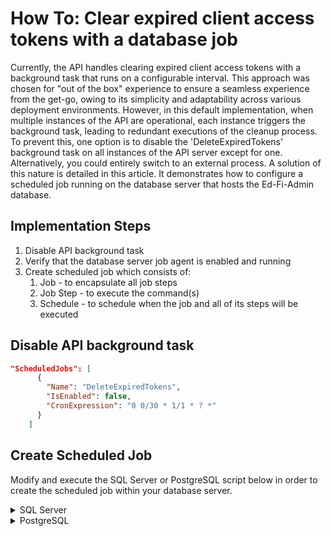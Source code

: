 # How To: Clear expired client access tokens with a database job

Currently, the API handles clearing expired client access tokens with a
background task that runs on a configurable interval. This approach was chosen
for "out of the box" experience to ensure a seamless experience from the get-go,
owing to its simplicity and adaptability across various deployment environments.
However, in this default implementation, when multiple instances of the API are
operational, each instance triggers the background task, leading to redundant
executions of the cleanup process. To prevent this, one option is to disable the
'DeleteExpiredTokens' background task on all instances of the API server except
for one. Alternatively, you could entirely switch to an external process. A
solution of this nature is detailed in this article. It demonstrates how to
configure a scheduled job running on the database server that hosts the
Ed-Fi-Admin database.

## Implementation Steps

1. Disable API background task
2. Verify that the database server job agent is enabled and running
3. Create scheduled job which consists of:
    1. Job - to encapsulate all job steps
    2. Job Step - to execute the command(s)
    3. Schedule - to schedule when the job and all of its steps will be
        executed

## Disable API background task

```json
"ScheduledJobs": [
      {
        "Name": "DeleteExpiredTokens",
        "IsEnabled": false,
        "CronExpression": "0 0/30 * 1/1 * ? *"
      }
    ]
```

## Create Scheduled Job

Modify and execute the SQL Server or PostgreSQL script below in order to create
the scheduled job within your database server.

<details>
<summary>SQL Server</summary>

For Ed-Fi implementations running SQL, [SQL Server Agent needs to be
configured](https://docs.microsoft.com/en-us/sql/ssms/agent/configure-sql-server-agent)

```sql
USE [msdb]
GO

BEGIN TRANSACTION

DECLARE @jobId binary(16)
DECLARE @jobStepId binary(16)
DECLARE @jobName NVARCHAR(1000) = N'Ed-Fi Admin Job - Delete Expired Tokens';

SELECT @jobId = job_id FROM msdb.dbo.sysjobs WHERE (name = @jobName)
IF (@jobId IS NOT NULL)
BEGIN
  EXEC msdb.dbo.sp_delete_jobstep @job_id = @jobId, @step_id = 1
     EXEC msdb.dbo.sp_delete_job @jobId
END

GO

-- *********************************************************************************
-- *********************************************************************************
-- Replace the loginName below with the login the job will run under.
-- To find existing logins, run the following:
-- EXEC sp_helplogins

DECLARE @loginName NVARCHAR(1000) = N'SET_LOGIN_NAME';

-- *********************************************************************************
-- *********************************************************************************

DECLARE @databaseName NVARCHAR(100) = N'EdFi_Admin';
DECLARE @serverName NVARCHAR(100) = N'(local)'
DECLARE @categoryClass NVARCHAR(1000) = N'JOB';
DECLARE @categoryType NVARCHAR(1000) = N'LOCAL';
DECLARE @categoryName NVARCHAR(1000) = N'[Ed-Fi Admin (' + @categoryType + ')]';
DECLARE @jobId binary(16)
DECLARE @jobStepId binary(16)
DECLARE @jobName NVARCHAR(1000) = N'Ed-Fi Admin Job - Delete Expired Tokens';
DECLARE @jobStepName NVARCHAR(1000) = N'Ed-Fi Admin Job Step - Delete Expired Tokens';
DECLARE @minuteInterval int = 30
DECLARE @jobScheduleName NVARCHAR(1000) = N'Ed-Fi Admin Job Schedule - Delete Expired Tokens every ' + CONVERT(nvarchar(100), @minuteInterval) + ' minutes';
DECLARE @jobDescription NVARCHAR(1000) = N'Deletes expired client access tokens from the Ed-Fi Admin database';
DECLARE @jobScheduleId uniqueidentifier = NEWID();
DECLARE @jobStepCommand NVARCHAR(MAX) = N'
DELETE
From ClientAccessTokens
WHERE Expiration < GETUTCDATE()
'

DECLARE @ReturnCode INT
SELECT @ReturnCode = 0

IF NOT EXISTS (SELECT name FROM msdb.dbo.syscategories WHERE name=@categoryName AND category_class=1)
BEGIN
EXEC @ReturnCode = msdb.dbo.sp_add_category @class=@categoryClass, @type=@categoryType, @name=@categoryName
IF (@@ERROR <> 0 OR @ReturnCode <> 0) GOTO QuitWithRollback

END

EXEC @ReturnCode =  msdb.dbo.sp_add_job @job_name=@jobName,
  @enabled=1,
  @notify_level_eventlog=0,
  @notify_level_email=0,
  @notify_level_netsend=0,
  @notify_level_page=0,
  @delete_level=0,
  @description=@jobDescription,
  @category_name=@categoryName,
  @owner_login_name=@loginName, @job_id = @jobId OUTPUT
IF (@@ERROR <> 0 OR @ReturnCode <> 0) GOTO QuitWithRollback

EXEC @ReturnCode = msdb.dbo.sp_add_jobstep @job_id=@jobId, @step_name=@jobStepName,
  @step_id=1,
  @cmdexec_success_code=0,
  @on_success_action=1,
  @on_success_step_id=0,
  @on_fail_action=2,
  @on_fail_step_id=0,
  @retry_attempts=0,
  @retry_interval=0,
  @os_run_priority=0, @subsystem=N'TSQL',
  @command=@jobStepCommand,
  @database_name=@databaseName,
  @flags=0
IF (@@ERROR <> 0 OR @ReturnCode <> 0) GOTO QuitWithRollback
EXEC @ReturnCode = msdb.dbo.sp_update_job @job_id = @jobId, @start_step_id = 1
IF (@@ERROR <> 0 OR @ReturnCode <> 0) GOTO QuitWithRollback
EXEC @ReturnCode = msdb.dbo.sp_add_jobschedule @job_id=@jobId, @name=@jobScheduleName,
  @enabled=1,
  @freq_type=4,
  @freq_interval=1,
  @freq_subday_type=4,
  @freq_subday_interval=@minuteInterval,
  @freq_relative_interval=0,
  @freq_recurrence_factor=0,
  @active_start_date=20220223,
  @active_end_date=99991231,
  @active_start_time=0,
  @active_end_time=235959,
  @schedule_uid=@jobScheduleId
IF (@@ERROR <> 0 OR @ReturnCode <> 0) GOTO QuitWithRollback
EXEC @ReturnCode = msdb.dbo.sp_add_jobserver @job_id = @jobId, @server_name = @serverName
IF (@@ERROR <> 0 OR @ReturnCode <> 0) GOTO QuitWithRollback
COMMIT TRANSACTION
GOTO EndSave
QuitWithRollback:
    IF (@@TRANCOUNT > 0) ROLLBACK TRANSACTION
EndSave:
GO
```

</details>

<details>

<summary>PostgreSQL</summary>

For Ed-Fi implementations running PostgreSQL, [pgAgent needs to be
configured](https://www.pgadmin.org/docs/pgadmin4/development/pgagent_install.html)

:::warning

The following example SQL script would be executed with a
connection to the postgreSQL maintenance database (which is called postgres
by default)

:::

```sql
DO $$
DECLARE
    jid integer;
    scid integer;
  job_name text = 'Delete Expired Tokens';
  job_step_name text = 'Delete Expired Tokens Step';
  database_name text = 'EdFi_Admin';
  job_step_command text = 'DELETE FROM dbo.ClientAccessTokens WHERE expiration < now()';
  job_schedule text = 'Delete expired tokens Schedule';
BEGIN

DELETE
FROM pgagent.pga_job
WHERE jobname = job_name;

INSERT INTO pgagent.pga_job(
    jobjclid, jobname, jobdesc, jobhostagent, jobenabled
) VALUES (
    1::integer, job_name, ''::text, ''::text, true
) RETURNING jobid INTO jid;

-- Steps
-- Inserting a step (jobid: NULL)
INSERT INTO pgagent.pga_jobstep (
    jstjobid, jstname, jstenabled, jstkind,
    jstconnstr, jstdbname, jstonerror,
    jstcode, jstdesc
) VALUES (
    jid, job_step_name, true, 's'::character(1),
    ''::text, database_name, 'f'::character(1),
    job_step_command, ''::text
) ;

-- Schedules
-- Inserting a schedule
INSERT INTO pgagent.pga_schedule(
    jscjobid, jscname, jscdesc, jscenabled,
    jscstart,     jscminutes, jschours, jscweekdays, jscmonthdays, jscmonths
) VALUES (
    jid, job_schedule, ''::text, true,
    '2022-02-23 15:07:00-07'::timestamp with time zone,
    -- Minutes
    ARRAY[false,false,false,false,false,false,false,false,false,false,false,false,false,false,false,false,false,false,false,false,false,false,false,false,false,false,false,false,false,false,true,false,false,false,false,false,false,false,false,false,false,false,false,false,false,false,false,false,false,false,false,false,false,false,false,false,false,false,false,false]::boolean[],
    -- Hours
    ARRAY[false,false,false,false,false,false,false,false,false,false,false,false,false,false,false,false,false,false,false,false,false,false,false,false]::boolean[],
    -- Week days
    ARRAY[false,false,false,false,false,false,false]::boolean[],
    -- Month days
    ARRAY[false,false,false,false,false,false,false,false,false,false,false,false,false,false,false,false,false,false,false,false,false,false,false,false,false,false,false,false,false,false,false,false]::boolean[],
    -- Months
    ARRAY[false,false,false,false,false,false,false,false,false,false,false,false]::boolean[]
) RETURNING jscid INTO scid;
END
$$;
```

</details>
